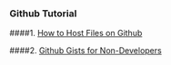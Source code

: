 ### Github Tutorial

####1. [How to Host Files on Github](http://www.labnol.org/?p=29092)

####2. [Github Gists for Non-Developers](http://www.labnol.org/internet/github-gist-tutorial/28499/)
